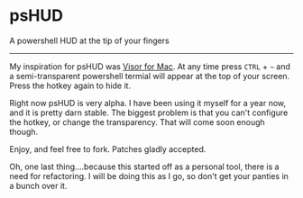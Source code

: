 psHUD
=====

A powershell HUD at the tip of your fingers
___

My inspiration for psHUD was [Visor for Mac](http://visor.binaryage.com/). At any time press `CTRL` + `~` and a semi-transparent powershell termial will appear at the top of your screen. Press the hotkey again to hide it.

Right now psHUD is very alpha. I have been using it myself for a year now, and it is pretty darn stable. The biggest problem is that you can't configure the hotkey, or change the transparency. That will come soon enough though.

Enjoy, and feel free to fork. Patches gladly accepted.

Oh, one last thing....because this started off as a personal tool, there is a need for refactoring. I will be doing this as I go, so don't get your panties in a bunch over it.